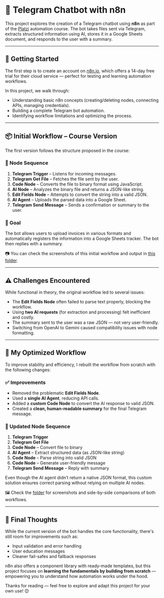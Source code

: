 # 🤖 Telegram Chatbot with n8n

This project explores the creation of a Telegram chatbot using **n8n** as part of the [Platzi](https://platzi.com/) automation course. The bot takes files sent via Telegram, extracts structured information using AI, stores it in a Google Sheets document, and responds to the user with a summary.

---

## 🚀 Getting Started

The first step is to create an account on [n8n.io](https://n8n.io), which offers a 14-day free trial for their cloud service — perfect for testing and learning automation workflows.

In this project, we walk through:

- Understanding basic n8n concepts (creating/deleting nodes, connecting APIs, managing credentials).
- Building a complete Telegram bot automation.
- Identifying workflow limitations and optimizing the process.

---

## 📦 Initial Workflow – Course Version

The first version follows the structure proposed in the course:

### 🔧 Node Sequence

1. **Telegram Trigger** – Listens for incoming messages.
2. **Telegram Get File** – Fetches the file sent by the user.
3. **Code Node** – Converts the file to binary format using JavaScript.
4. **AI Node** – Analyzes the binary file and returns a JSON-like string.
5. **Edit Fields Node** – Attempts to convert the string into a valid JSON.
6. **AI Agent** – Uploads the parsed data into a Google Sheet.
7. **Telegram Send Message** – Sends a confirmation or summary to the user.

### 🧾 Goal

The bot allows users to upload invoices in various formats and automatically registers the information into a Google Sheets tracker. The bot then replies with a summary.

📷 You can check the screenshots of this initial workflow and output in [this folder](https://github.com/Aurionidas/Automations/tree/main/n8n-chatbot/images).

---

## ⚠️ Challenges Encountered

While functional in theory, the original workflow led to several issues:

- The **Edit Fields Node** often failed to parse text properly, blocking the workflow.
- Using **two AI requests** (for extraction and processing) felt inefficient and costly.
- The summary sent to the user was a raw JSON — not very user-friendly.
- Switching from OpenAI to Gemini caused compatibility issues with node formatting.

---

## 🔁 My Optimized Workflow

To improve stability and efficiency, I rebuilt the workflow from scratch with the following changes:

### ✅ Improvements

- Removed the problematic **Edit Fields Node**.
- Used a **single AI Agent**, reducing API calls.
- Added a **custom Code Node** to convert the AI response to valid JSON.
- Created a **clean, human-readable summary** for the final Telegram message.

### 🔧 Updated Node Sequence

1. **Telegram Trigger**
2. **Telegram Get File**
3. **Code Node** – Convert file to binary
4. **AI Agent** – Extract structured data (as JSON-like string)
5. **Code Node** – Parse string into valid JSON
6. **Code Node** – Generate user-friendly message
7. **Telegram Send Message** – Reply with summary

Even though the AI agent didn’t return a native JSON format, this custom solution ensures correct parsing without relying on multiple AI nodes.

🖼️ Check the [folder](https://github.com/Aurionidas/Automations/tree/main/n8n-chatbot/images) for screenshots and side-by-side comparisons of both workflows.

---

## 💭 Final Thoughts

While the current version of the bot handles the core functionality, there's still room for improvements such as:

- Input validation and error handling
- User education messages
- Cleaner fail-safes and fallback responses

n8n also offers a component library with ready-made templates, but this project focuses on **learning the fundamentals by building from scratch** — empowering you to understand how automation works under the hood.

Thanks for reading — feel free to explore and adapt this project for your own use! 😊

